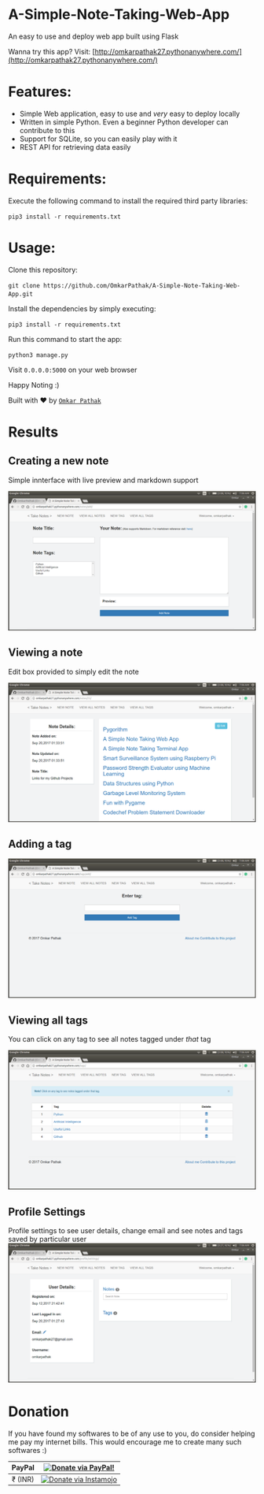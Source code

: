 # A-Simple-Note-Taking-Web-App
An easy to use and deploy web app built using Flask

Wanna try this app? Visit: [http://omkarpathak27.pythonanywhere.com/](http://omkarpathak27.pythonanywhere.com/)

# Features:

* Simple Web application, easy to use and *very* easy to deploy locally
* Written in simple Python. Even a beginner Python developer can contribute to this
* Support for SQLite, so you can easily play with it
* REST API for retrieving data easily

# Requirements:

Execute the following command to install the required third party libraries:<br />

`pip3 install -r requirements.txt`

# Usage:
Clone this repository:

`git clone https://github.com/OmkarPathak/A-Simple-Note-Taking-Web-App.git`

Install the dependencies by simply executing:

`pip3 install -r requirements.txt`

Run this command to start the app:

`python3 manage.py`

Visit `0.0.0.0:5000` on your web browser

Happy Noting :)

Built with ♥ by [`Omkar Pathak`](http://www.omkarpathak.in/)

# Results

## Creating a new note
Simple innterface with live preview and markdown support

![Creating a new Note](results/NewNote.png)

## Viewing a note
Edit box provided to simply edit the note

![Viewing a note](results/ViewNote.png)

## Adding a tag
![Adding a tag](results/NewTag.png)

## Viewing all tags
You can click on any tag to see all notes tagged under *that* tag

![Viewing all tags](results/ViewTag.png)

## Profile Settings
Profile settings to see user details, change email and see notes and tags saved by particular user
![Profile Settings](results/ProfileSettings.png)

# Donation

If you have found my softwares to be of any use to you, do consider helping me pay my internet bills. This would encourage me to create many such softwares :)

| PayPal | <a href="https://paypal.me/omkarpathak27" target="_blank"><img src="https://www.paypalobjects.com/webstatic/mktg/logo/AM_mc_vs_dc_ae.jpg" alt="Donate via PayPal!" title="Donate via PayPal!" /></a> |
|:-------------------------------------------:|:-------------------------------------------------------------:|
| ₹ (INR)  | <a href="https://www.instamojo.com/@omkarpathak/" target="_blank"><img src="https://www.soldermall.com/images/pic-online-payment.jpg" alt="Donate via Instamojo" title="Donate via instamojo" /></a> |
